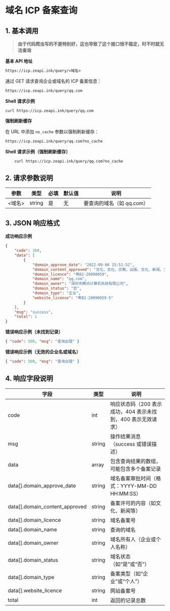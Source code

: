 # 域名 ICP 备案查询

## 1. 基本调用

> **由于代码爬虫写的不是特别好，这也导致了这个接口很不稳定，时不时就无法查询**

**基本 API 地址**


```txt
https://icp.zeapi.ink/query/<域名>
```

通过 GET 请求查询企业或域名的 ICP 备案信息：


```txt
https://icp.zeapi.ink/query/qq.com
```

**Shell 请求示例**

```shell
curl https://icp.zeapi.ink/query/qq.com
```

**强制刷新缓存**

在 URL 中添加 `no_cache` 参数以强制刷新缓存：


```txt
https://icp.zeapi.ink/query/qq.com?no_cache
```

**Shell 请求示例（强制刷新缓存）**

```shell
    curl https://icp.zeapi.ink/query/qq.com?no_cache
```

## 2. 请求参数说明

| 参数      | 类型   | 必填 | 默认值 | 说明                              |
|-----------|--------|------|--------|----------------------------------|
| <域名> | string | 是   | 无     | 要查询的域名（如 qq.com） |

## 3. JSON 响应格式

**成功响应示例**

```json
{
    "code": 200,
    "data": [
        {
            "domain_approve_date": "2022-09-06 15:51:52",
            "domain_content_approved": "文化、文化、宗教、出版、文化、新闻、文化、宗教、宗教、新闻",
            "domain_licence": "粤B2-20090059",
            "domain_name": "qq.com",
            "domain_owner": "深圳市腾讯计算机系统有限公司",
            "domain_status": "否",
            "domain_type": "企业",
            "website_licence": "粤B2-20090059-5"
        }
    ],
    "msg": "success",
    "total": 1
}
```

**错误响应示例（未找到记录）**

```json
{ "code": 500, "msg": "查询出错" } 
```

**错误响应示例（无效的企业名或域名）**

```json
{ "code": 500, "msg": "查询出错" } 
```

## 4. 响应字段说明

| 字段                 | 类型   | 说明                                          |
|----------------------|--------|----------------------------------------------|
| code                 | int    | 响应状态码（200 表示成功，404 表示未找到，400 表示无效请求） |
| msg                  | string | 操作结果消息（success 或错误描述）            |
| data                 | array  | 包含查询结果的数组，可能包含多个备案记录       |
| data[].domain_approve_date | string | 域名备案审批时间（格式：YYYY-MM-DD HH:MM:SS） |
| data[].domain_content_approved | string | 备案许可的内容（如文化、新闻等）              |
| data[].domain_licence | string | 域名备案号                                   |
| data[].domain_name   | string | 查询的域名                                   |
| data[].domain_owner  | string | 域名所有人（企业或个人名称）                 |
| data[].domain_status | string | 域名状态（如“是”或“否”）                     |
| data[].domain_type   | string | 备案类型（如“企业”或“个人”）                 |
| data[].website_licence | string | 网站备案号                                   |
| total                | int    | 返回的记录总数                               |